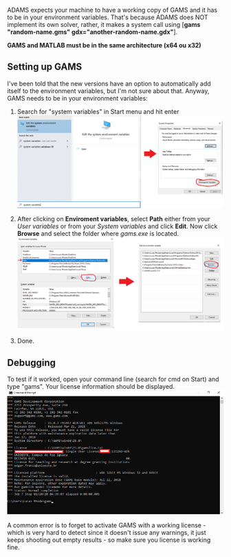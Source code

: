 ADAMS expects your machine to have a working copy of GAMS and it has to be in your environment variables. That's because ADAMS does NOT implement its own solver, rather, it makes a system call using [**gams "random-name.gms" gdx="another-random-name.gdx"**].

**GAMS and MATLAB must be in the same architecture (x64 ou x32)**

## Setting up GAMS

I've been told that the new versions have an option to automatically add itself to the environment variables, but I'm not sure about that. Anyway, GAMS needs to be in your environment variables:

1. Search for "system variables" in Start menu and hit enter
![Screenshot of Start menu and System properties](../ADAMS_en/figures/ss3.png)

1. After clicking on **Enviroment variables**, select **Path** either from your *User variables* or from your *System variables* and click **Edit**. Now click **Browse** and select the folder where *gams.exe* is located.
![Screenshot of environment variables and Path variable](../ADAMS_en/figures/ss4.png)

1. Done.

## Debugging
To test if it worked, open your command line (search for cmd on Start) and type "gams". Your license information should be displayed.
![Screenshot command prompt](../ADAMS_en/figures/ss5.png)

A common error is to forget to activate GAMS with a working license - which is very hard to detect since it doesn't issue any warnings, it just keeps shooting out empty results - so make sure you license is working fine.
